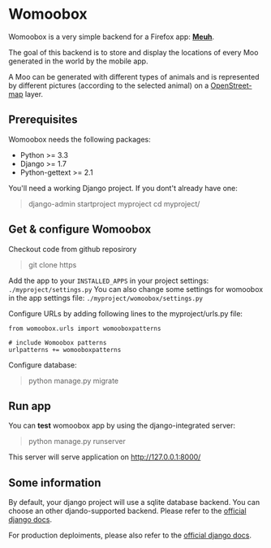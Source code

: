 Womoobox
=========
Womoobox is a very simple backend for a Firefox app: **[Meuh](https://marketplace.firefox.com/app/meuh)**.

The goal of this backend is to store and display the locations of every Moo generated in the world by the mobile app. 

A Moo can be generated with different types of animals and is represented by different pictures (according to the selected animal) on a [OpenStreet-map](http://openstreetmap.org) layer.

Prerequisites
-------------
Womoobox needs the following packages:

 - Python >= 3.3
 - Django >= 1.7
 - Python-gettext >= 2.1


You'll need a working Django project. If you dont't already have one:
> django-admin startproject myproject
> cd myproject/

Get & configure Womoobox
------------------------
Checkout code from github reposirory
> git clone https

Add the app to your `INSTALLED_APPS` in your project settings: `./myproject/settings.py`
You can also change some settings for womoobox in the app settings file: `./myproject/womoobox/settings.py`

Configure URLs by adding following lines to the myproject/urls.py file:
```
from womoobox.urls import womooboxpatterns

# include Womoobox patterns
urlpatterns += womooboxpatterns
```

Configure database:
> python manage.py migrate

Run app
-------
You can **test** womoobox app by using the django-integrated server:
> python manage.py runserver

This server will serve application on http://127.0.0.1:8000/

Some information
----------------
By default, your django project will use a sqlite database backend. You can choose an other djando-supported backend. Please refer to the [official django docs](https://docs.djangoproject.com/en/1.7/ref/databases/).

For production deploiments, please also refer to the [official django docs](https://docs.djangoproject.com/en/1.7/howto/deployment/checklist/).
